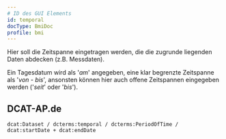 ```yaml
---
# ID des GUI Elements
id: temporal
docType: BmiDoc
profile: bmi
---
```


Hier soll die Zeitspanne eingetragen werden, die die zugrunde liegenden Daten abdecken (z.B. Messdaten).

Ein Tagesdatum wird als '*am*' angegeben, eine klar begrenzte Zeitspanne als '*von - bis*', ansonsten können hier auch offene Zeitspannen eingegeben werden ('*seit*' oder '*bis*').

## DCAT-AP.de
`dcat:Dataset / dcterms:temporal / dcterms:PeriodOfTime / dcat:startDate + dcat:endDate`
